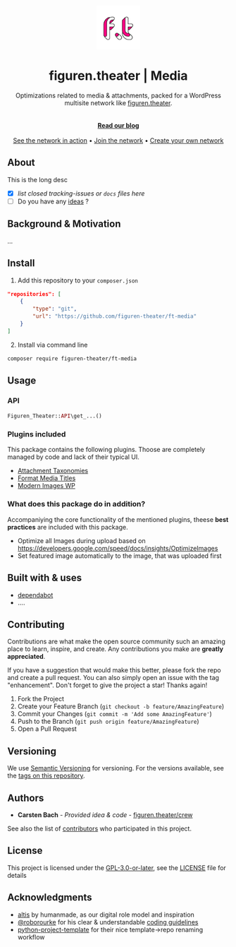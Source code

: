 <!-- PROJECT LOGO -->
<br />
<div align="center">
  <a href="https://github.com/figuren-theater/ft-media">
    <img src="https://raw.githubusercontent.com/figuren-theater/logos/main/favicon.png" alt="figuren.theater Logo" width="100" height="100">
  </a>

  <h1 align="center">figuren.theater | Media</h1>

  <p align="center">
    Optimizations related to media & attachments, packed for a WordPress multisite network like <a href="https://figuren.theater">figuren.theater</a>.
    <br /><br /><br />
    <a href="https://meta.figuren.theater/blog"><strong>Read our blog</strong></a>
    <br />
    <br />
    <a href="https://figuren.theater">See the network in action</a>
    •
    <a href="https://mein.figuren.theater">Join the network</a>
    •
    <a href="https://websites.fuer.figuren.theater">Create your own network</a>
  </p>
</div>

## About 


This is the long desc

* [x] *list closed tracking-issues or `docs` files here*
* [ ] Do you have any [ideas](/issues/new) ?

## Background & Motivation

...

## Install

1. Add this repository to your `composer.json`
```json
"repositories": [
    {
        "type": "git",
        "url": "https://github.com/figuren-theater/ft-media"
    }
]
```

2. Install via command line
```sh
composer require figuren-theater/ft-media
```

## Usage

### API

```php
Figuren_Theater::API\get_...()
```

### Plugins included

This package contains the following plugins. 
Thoose are completely managed by code and lack of their typical UI.

* [Attachment Taxonomies](https://wordpress.org/plugins/attachment-taxonomies/#developers)
* [Format Media Titles](https://wordpress.org/plugins/format-media-titles/#developers)
* [Modern Images WP](https://wordpress.org/plugins/modern-images-wp/#developers)


### What does this package do in addition?

Accompaniying the core functionality of the mentioned plugins, theese **best practices** are included with this package.

- Optimize all Images during upload based on https://developers.google.com/speed/docs/insights/OptimizeImages
- Set featured image automatically to the image, that was uploaded first


## Built with & uses

  - [dependabot](/.github/dependabot.yml)
  - ....

## Contributing

Contributions are what make the open source community such an amazing place to learn, inspire, and create. Any contributions you make are **greatly appreciated**.

If you have a suggestion that would make this better, please fork the repo and create a pull request. You can also simply open an issue with the tag "enhancement".
Don't forget to give the project a star! Thanks again!

1. Fork the Project
2. Create your Feature Branch (`git checkout -b feature/AmazingFeature`)
3. Commit your Changes (`git commit -m 'Add some AmazingFeature'`)
4. Push to the Branch (`git push origin feature/AmazingFeature`)
5. Open a Pull Request


## Versioning

We use [Semantic Versioning](http://semver.org/) for versioning. For the versions
available, see the [tags on this repository](/tags).

## Authors

  - **Carsten Bach** - *Provided idea & code* - [figuren.theater/crew](https://figuren.theater/crew/)

See also the list of [contributors](/contributors)
who participated in this project.

## License

This project is licensed under the [GPL-3.0-or-later](LICENSE.md), see the [LICENSE](LICENSE) file for
details

## Acknowledgments

  - [altis](https://github.com/search?q=org%3Ahumanmade+altis) by humanmade, as our digital role model and inspiration
  - [@roborourke](https://github.com/roborourke) for his clear & understandable [coding guidelines](https://docs.altis-dxp.com/guides/code-review/standards/)
  - [python-project-template](https://github.com/rochacbruno/python-project-template) for their nice template->repo renaming workflow
